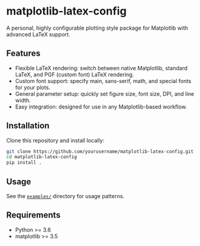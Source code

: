 # matplotlib-latex-config

A personal, highly configurable plotting style package for Matplotlib with advanced LaTeX support.

## Features

- Flexible LaTeX rendering: switch between native Matplotlib, standard LaTeX, and PGF (custom font) LaTeX rendering.
- Custom font support: specify main, sans-serif, math, and special fonts for your plots.
- General parameter setup: quickly set figure size, font size, DPI, and line width.
- Easy integration: designed for use in any Matplotlib-based workflow.

## Installation

Clone this repository and install locally:

```bash
git clone https://github.com/yourusername/matplotlib-latex-config.git
cd matplotlib-latex-config
pip install .
```

## Usage

See the [`examples/`](examples/) directory for usage patterns.

## Requirements

- Python >= 3.6
- matplotlib >= 3.5